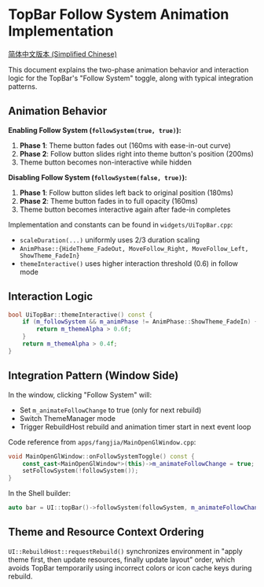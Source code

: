 # TopBar Follow System Animation Implementation

[简体中文版本 (Simplified Chinese)](./DECLARATIVE_TOPBAR_ANIMATION_IMPLEMENTATION.zh-CN.md)

This document explains the two-phase animation behavior and interaction logic for the TopBar's "Follow System" toggle, along with typical integration patterns.

## Animation Behavior

**Enabling Follow System (`followSystem(true, true)`):**
1. **Phase 1**: Theme button fades out (160ms with ease-in-out curve)
2. **Phase 2**: Follow button slides right into theme button's position (200ms)
3. Theme button becomes non-interactive while hidden

**Disabling Follow System (`followSystem(false, true)`):**
1. **Phase 1**: Follow button slides left back to original position (180ms)
2. **Phase 2**: Theme button fades in to full opacity (160ms)
3. Theme button becomes interactive again after fade-in completes

Implementation and constants can be found in `widgets/UiTopBar.cpp`:
- `scaleDuration(...)` uniformly uses 2/3 duration scaling
- `AnimPhase::{HideTheme_FadeOut, MoveFollow_Right, MoveFollow_Left, ShowTheme_FadeIn}`
- `themeInteractive()` uses higher interaction threshold (0.6) in follow mode

## Interaction Logic

```cpp
bool UiTopBar::themeInteractive() const {
    if (m_followSystem && m_animPhase != AnimPhase::ShowTheme_FadeIn) {
        return m_themeAlpha > 0.6f;
    }
    return m_themeAlpha > 0.4f;
}
```

## Integration Pattern (Window Side)

In the window, clicking "Follow System" will:
- Set `m_animateFollowChange` to true (only for next rebuild)
- Switch ThemeManager mode
- Trigger RebuildHost rebuild and animation timer start in next event loop

Code reference from `apps/fangjia/MainOpenGlWindow.cpp`:

```cpp
void MainOpenGlWindow::onFollowSystemToggle() const {
    const_cast<MainOpenGlWindow*>(this)->m_animateFollowChange = true;
    setFollowSystem(!followSystem());
}
```

In the Shell builder:

```cpp
auto bar = UI::topBar()->followSystem(followSystem, m_animateFollowChange);
```

## Theme and Resource Context Ordering

`UI::RebuildHost::requestRebuild()` synchronizes environment in "apply theme first, then update resources, finally update layout" order, which avoids TopBar temporarily using incorrect colors or icon cache keys during rebuild.